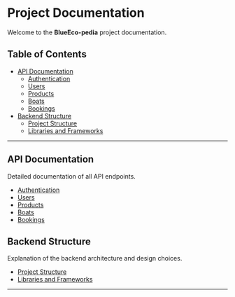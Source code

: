 # Project Documentation

Welcome to the **BlueEco-pedia** project documentation.

## Table of Contents

- [API Documentation](#api-documentation)
  - [Authentication](./api/authentication.md)
  - [Users](./api/users.md)
  - [Products](./api/products.md)
  - [Boats](./api/boats.md)
  - [Bookings](./api/bookings.md)
- [Backend Structure](#backend-structure)
  - [Project Structure](./backend/structure.md)
  - [Libraries and Frameworks](./backend/libraries.md)

---

## API Documentation

Detailed documentation of all API endpoints.

- [Authentication](./api/authentication.md)
- [Users](./api/users.md)
- [Products](./api/products.md)
- [Boats](./api/boats.md)
- [Bookings](./api/bookings.md)

## Backend Structure

Explanation of the backend architecture and design choices.

- [Project Structure](./backend/structure.md)
- [Libraries and Frameworks](./backend/libraries.md)

---

